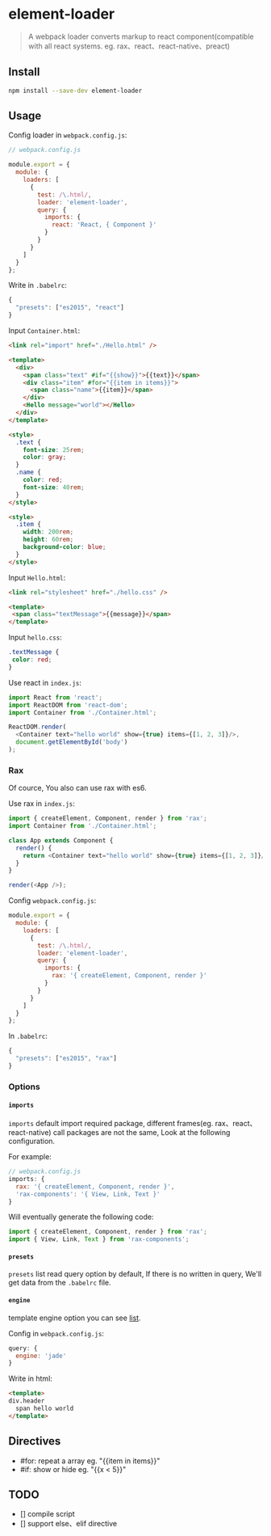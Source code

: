 # element-loader

> A webpack loader converts markup to react component(compatible with all react systems. eg. rax、react、react-native、preact)

## Install

```sh
npm install --save-dev element-loader
```

## Usage

Config loader in `webpack.config.js`:
```js
// webpack.config.js

module.export = {
  module: {
    loaders: [
      {
        test: /\.html/,
        loader: 'element-loader',
        query: {
          imports: {
            react: 'React, { Component }'
          }
        }
      }
    ]
  }
};
```

Write in `.babelrc`:
```js
{
  "presets": ["es2015", "react"]
}
```

Input `Container.html`:
```html
<link rel="import" href="./Hello.html" />

<template>
  <div>
    <span class="text" #if="{{show}}">{{text}}</span>
    <div class="item" #for="{{item in items}}">
      <span class="name">{{item}}</span>
    </div>
    <Hello message="world"></Hello>
  </div>
</template>

<style>
  .text {
    font-size: 25rem;
    color: gray;
  }
  .name {
    color: red;
    font-size: 40rem;
  }
</style>

<style>
  .item {
    width: 200rem;
    height: 60rem;
    background-color: blue;
  }
</style>
```

Input `Hello.html`:
```html
<link rel="stylesheet" href="./hello.css" />

<template>
 <span class="textMessage">{{message}}</span>
</template>
```

Input `hello.css`:
```css
.textMessage {
 color: red;
}
```

Use react in `index.js`:
```js
import React from 'react';
import ReactDOM from 'react-dom';
import Container from './Container.html';

ReactDOM.render(
  <Container text="hello world" show={true} items={[1, 2, 3]}/>,
  document.getElementById('body')
);
```

### Rax

Of cource, You also can use rax with es6.

Use rax in `index.js`:
```js
import { createElement, Component, render } from 'rax';
import Container from './Container.html';

class App extends Component {
  render() {
    return <Container text="hello world" show={true} items={[1, 2, 3]}/>;
  }
}

render(<App />);
```

Config `webpack.config.js`:
```js
module.export = {
  module: {
    loaders: [
      {
        test: /\.html/,
        loader: 'element-loader',
        query: {
          imports: {
            rax: '{ createElement, Component, render }'
          }
        }
      }
    ]
  }
};
```

In `.babelrc`:
```js
{ 
  "presets": ["es2015", "rax"]
}
```

### Options

#### `imports`

`imports` default import required package, different frames(eg. rax、react、react-native) call packages are not the same, Look at the following configuration.

For example:
```js
// webpack.config.js
imports: {
  rax: '{ createElement, Component, render }',
  'rax-components': '{ View, Link, Text }'
}
```

Will eventually generate the following code:
```js
import { createElement, Component, render } from 'rax';
import { View, Link, Text } from 'rax-components';
```

#### `presets`

`presets` list read query option by default, If there is no written in query, We'll get data from the `.babelrc` file.

#### `engine`

template engine option you can see [list](https://github.com/tj/consolidate.js).

Config in `webpack.config.js`:
```js
query: {
  engine: 'jade'
}
```

Write in html:
```html
<template>
div.header
  span hello world
</template>
```

## Directives

- #for: repeat a array eg. "{{item in items}}"
- #if:  show or hide eg. "{{x < 5}}"

## TODO

- [] compile script
- [] support else、elif directive
